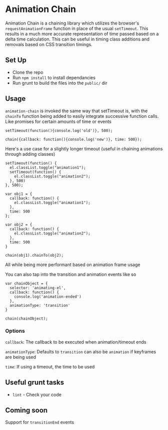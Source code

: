 # Animation Chain

Animation Chain is a chaining library which utilizes the browser's `requestAnimationFrame` function in place of the usual `setTimeout`. This results in a much more accurate representation of time passed based on a delta time calculation. This can be useful in timing class additions and removals based on CSS transition timings.

## Set Up ##
* Clone the repo
* Run `npm install` to install dependancies
* Run grunt to build the files into the `public/` dir

## Usage ##
`animation-chain` is invoked the same way that setTimeout is, with the `chainTo` function being added to easily integrate successive function calls. Like promises for certain amounts of time or events

```
setTimeout(function(){console.log('old')}, 500);
```
```
chain({callback: function(){console.log('new')}, time: 500});
```

Here's a use case for a slightly longer timeout (useful in chaining animations through adding classes)

```
setTimeout(function() {
  el.classList.toggle("animation1");
  setTimeout(function() {
    el.classList.toggle("animation2");
  }, 500)
}, 500);
```
```
var obj1 = {
  callback: function() {
    el.classList.toggle("animation1");
  },
  time: 500
};

var obj2 = {
  callback: function() {
    el.classList.toggle("animation2");
  },
  time: 500
}

chain(obj1).chainTo(obj2);
```

All while being more performant based on animation frame usage

You can also tap into the transition and animation events like so

```
var chainObject = {
  selector: 'animating-el',
  callback: function() {
    console.log('animation-ended')
  },
  animationType: 'transition'
}

chain(chainObject);
```

### Options ###
`callback`: The callback to be executed when animation/timeout ends

`animationType`: Defaults to `transition` can also be `animation` if keyframes are being used

`time`: If using a timeout, the time to be used

## Useful grunt tasks ##
* `lint` - Check your code

## Coming soon ##
Support for `transitionEnd` events
